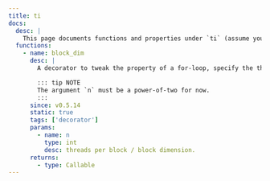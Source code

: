 ```yaml
---
title: ti
docs:
  desc: |
    This page documents functions and properties under `ti` (assume you have done `import taichi as ti`) namespace.
  functions:
    - name: block_dim
      desc: |
        A decorator to tweak the property of a for-loop, specify the threads per block of the next parallel for-loop.

        ::: tip NOTE
        The argument `n` must be a power-of-two for now.
        :::
      since: v0.5.14
      static: true
      tags: ['decorator']
      params:
        - name: n
          type: int
          desc: threads per block / block dimension.
      returns:
        - type: Callable
---
```


<ApiDocs />
